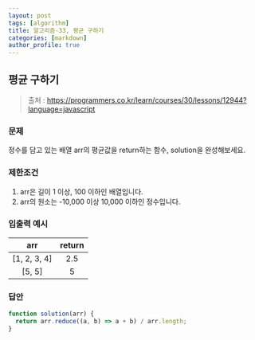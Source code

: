 ```yaml
---
layout: post
tags: [algorithm]
title: 알고리즘-33, 평균 구하기
categories: [markdown]
author_profile: true
---
```


## 평균 구하기

> 출처 : <https://programmers.co.kr/learn/courses/30/lessons/12944?language=javascript>

### 문제

정수를 담고 있는 배열 arr의 평균값을 return하는 함수, solution을 완성해보세요.

### 제한조건

1. arr은 길이 1 이상, 100 이하인 배열입니다.
2. arr의 원소는 -10,000 이상 10,000 이하인 정수입니다.

### 입출력 예시

|     arr      | return |
| :----------: | :----: |
| [1, 2, 3, 4] |  2.5   |
|    [5, 5]    |   5    |

### 답안

```javascript
function solution(arr) {
  return arr.reduce((a, b) => a + b) / arr.length;
}
```
